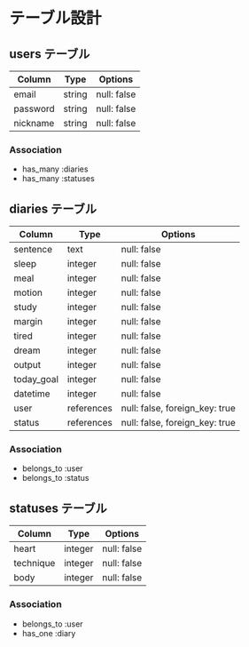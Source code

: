 # テーブル設計

## users テーブル

| Column     | Type   | Options     |
| ---------- | ------ | ----------- |
| email      | string | null: false |
| password   | string | null: false |
| nickname   | string | null: false |

### Association

- has_many :diaries
- has_many :statuses

## diaries テーブル

| Column     | Type     | Options                      |
| ---------- | -------- | -----------                  |
| sentence   | text     | null: false                  |
| sleep      | integer  | null: false                  |
| meal       | integer  | null: false                  |
| motion     | integer  | null: false                  |
| study      | integer  | null: false                  |
| margin     | integer  | null: false                  |
| tired      | integer  | null: false                  |
| dream      | integer  | null: false                  |
| output     | integer  | null: false                  |
| today_goal | integer  | null: false                  |
| datetime   | integer  | null: false                  |
| user       |references|null: false, foreign_key: true|
| status     |references| null: false, foreign_key: true |

### Association

- belongs_to :user
- belongs_to :status

## statuses テーブル

| Column    | Type       | Options                        |
| --------- | ---------- | ------------------------------ |
| heart     | integer    | null: false                    |
| technique | integer    | null: false                    |
| body      | integer    | null: false                    |

### Association

- belongs_to :user
- has_one :diary